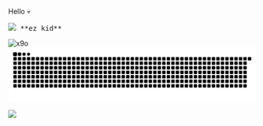 Hello 💀


<p align="left"> 
  <kbd>
<img src="https://c.tenor.com/EG8FTfgxnngAAAAM/anime-stare-stare-anime.gif">  **ez kid**
  </kbd>
</p>

</a><img align="left" src="https://github-readme-stats.vercel.app/api/top-langs?username=x9o&count_private=false&hide=procfile&theme=dark&border_color=000000&cache_seconds=1800&layout=compact&langs_count=10&custom_title=Most Used Coding Languages" alt="x9o" /> </p>


<a href="https://youtu.be/ASB0b2eCVn0" target="_blank"><img src="https://github.com/Rdimo/Rdimo/blob/output/github-contribution-grid-snake.svg" alt="sneke"></a>

<p align="left"> 
  <kbd>
<img src="https://www.icegif.com/wp-content/uploads/2021/11/icegif-461.gif">
  </kbd>
</p>
